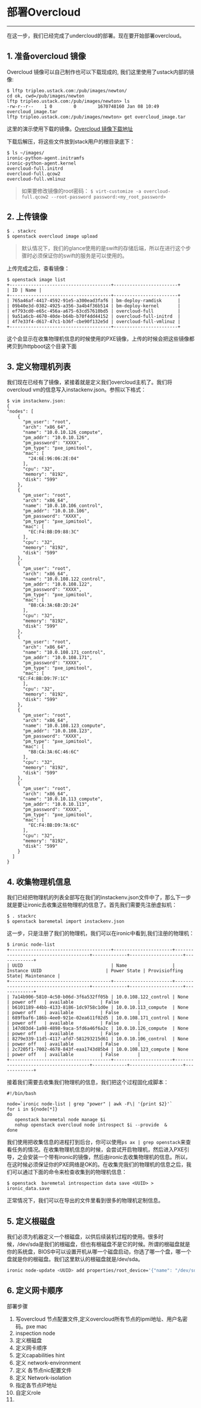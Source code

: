 # 部署Overcloud

---

在这一步，我们已经完成了undercloud的部署。现在要开始部署overcloud。

## 1. 准备overcloud 镜像

Overcloud 镜像可以自己制作也可以下载现成的, 我们这里使用了ustack内部的镜像:

```
$ lftp tripleo.ustack.com:/pub/images/newton/
cd ok, cwd=/pub/images/newton
lftp tripleo.ustack.com:/pub/images/newton> ls
-rw-r--r--    1 0        0        1670748160 Jan 08 10:49 overcloud_image.tar
lftp tripleo.ustack.com:/pub/images/newton> get overcloud_image.tar 
```

这里的演示使用下载的镜像。[Overcloud 镜像下载地址](http://buildlogs.centos.org/centos/7/cloud/x86_64/tripleo_images/)

下载后解压，将这些文件放到stack用户的根目录底下：

```
$ ls ~/images/
ironic-python-agent.initramfs
ironic-python-agent.kernel
overcloud-full.initrd
overcloud-full.qcow2
overcloud-full.vmlinuz
```

> 如果要修改镜像的root密码： `$ virt-customize -a overcloud-full.qcow2 --root-password password:<my_root_password>`


## 2. 上传镜像

```
$ . stackrc
$ openstack overcloud image upload
```
> 默认情况下，我们的glance使用的是swift的存储后端，所以在进行这个步骤时必须保证你的swift的服务是可以使用的。

上传完成之后，查看镜像：
```
$ openstack image list
+--------------------------------------+------------------------+
| ID | Name |
+--------------------------------------+------------------------+
| 765a46af-4417-4592-91e5-a300ead3faf6 | bm-deploy-ramdisk      |
| 09b40e3d-0382-4925-a356-3a4b4f36b514 | bm-deploy-kernel       |
| ef793cd0-e65c-456a-a675-63cd57610bd5 | overcloud-full         |
| 9a51a6cb-4670-40de-b64b-b70f4dd44152 | overcloud-full-initrd  |
| 4f7e33f4-d617-47c1-b36f-cbe90f132e5d | overcloud-full-vmlinuz |
+--------------------------------------+------------------------+
```

这个会显示在收集物理机信息的时候使用的PXE镜像，上传的时候会把这些镜像都拷贝到/httpboot这个目录下面


## 3. 定义物理机列表

我们现在已经有了镜像，紧接着就是定义我们overcloud主机了。我们将overcloud vm的信息写入instackenv.json。参照以下格式：
```
$ vim instackenv.json:
{
"nodes": [
    {
      "pm_user": "root",
      "arch": "x86_64",
      "name": "10.0.10.126_compute",
      "pm_addr": "10.0.10.126",
      "pm_password": "XXXX",
      "pm_type": "pxe_ipmitool",
      "mac": [
        "24:6E:96:06:2E:04"
      ],
      "cpu": "32",
      "memory": "8192",
      "disk": "599"
    },
    {
      "pm_user": "root",
      "arch": "x86_64",
      "name": "10.0.10.106_control",
      "pm_addr": "10.0.10.106",
      "pm_password": "XXXX",
      "pm_type": "pxe_ipmitool",
      "mac": [
        "EC:F4:BB:D9:88:3C"
      ],
      "cpu": "32",
      "memory": "8192",
      "disk": "599"
    },
    {
      "pm_user": "root",
      "arch": "x86_64",
      "name": "10.0.108.122_control",
      "pm_addr": "10.0.108.122",
      "pm_password": "XXXX",
      "pm_type": "pxe_ipmitool",
      "mac": [
        "B8:CA:3A:6B:2D:24"
      ],
      "cpu": "32",
      "memory": "8192",
      "disk": "599"
    },
    {
      "pm_user": "root",
      "arch": "x86_64",
      "name": "10.0.108.171_control",
      "pm_addr": "10.0.108.171",
      "pm_password": "XXXX",
      "pm_type": "pxe_ipmitool",
      "mac": [
	"EC:F4:BB:D9:7F:1C"
      ],
      "cpu": "32",
      "memory": "8192",
      "disk": "599"
    },
    {
      "pm_user": "root",
      "arch": "x86_64",
      "name": "10.0.108.123_compute",
      "pm_addr": "10.0.108.123",
      "pm_password": "XXXX",
      "pm_type": "pxe_ipmitool",
      "mac": [
        "B8:CA:3A:6C:46:6C"
      ],
      "cpu": "32",
      "memory": "8192",
      "disk": "599"
    },
    {
      "pm_user": "root",
      "arch": "x86_64",
      "name": "10.0.10.113_compute",
      "pm_addr": "10.0.10.113",
      "pm_password": "XXXX",
      "pm_type": "pxe_ipmitool",
      "mac": [
        "EC:F4:BB:D9:7A:6C"
      ],
      "cpu": "32",
      "memory": "8192",
      "disk": "599"
    }
  ]
}

```

## 4. 收集物理机信息
我们已经把物理机的列表全部写在我们的instackenv.json文件中了，那么下一步就是要让ironic去收集这些物理机的信息了。首先我们需要先注册虚拟机：

```
$ . stackrc
$ openstack baremetal import instackenv.json
```
这一步，只是注册了我们的物理机，我们可以在ironic中看到,我们注册的物理机：
```
$ ironic node-list
+--------------------------------------+----------------------+--------------------------------------+-------------+--------------------+-------------+
| UUID                                 | Name                 | Instance UUID                        | Power State | Provisioffing State| Maintenance |
+--------------------------------------+----------------------+--------------------------------------+-------------+--------------------+-------------+
| 7a14b906-5810-4c50-b06d-3f6a532ff05b | 10.0.108.122_control | None                                 | power off   | available          | False       |
| b6101189-44bb-4133-8186-1dc9758c1d0e | 10.0.10.113_compute  | None                                 | power off   | available          | False       |
| 689fbaf6-186b-4ee0-921e-02ea611f02d5 | 10.0.108.171_control | None                                 | power off   | available          | False       |
| 147d03d4-1a98-4898-9aca-5fd6a46f6a2c | 10.0.10.126_compute  | None                                 | power off   | available          | False       |
| 8279e339-11d5-4117-afd7-581293215d61 | 10.0.10.106_control  | None                                 | power off   | available          | False       |
| 2c7205f1-7002-4678-843f-eaa1743d85b4 | 10.0.108.123_compute | None                                 | power off   | available          | False       |
+--------------------------------------+----------------------+--------------------------------------+-------------+--------------------+-------------+

```
接着我们需要去收集我们物理机的信息，我们把这个过程固化成脚本：
```
#!/bin/bash

node=`ironic node-list | grep "power" | awk -F\| '{print $2}'`
for i in ${node[*]}
do
   openstack baremetal node manage $i
   nohup openstack overcloud node introspect $i --provide  &
done
```
我们使用把收集信息的进程打到后台，你可以使用`ps ax | grep openstack`来查看任务的情况。在收集物理机信息的时候，会尝试开启物理机，然后进入PXE引导，之会安装一个带有ironic的镜像，然后由ironic去收集物理机的信息。所以，在这时候必须保证你的PXE网络是OK的。在收集完我们的物理机的信息之后，我们可以通过下面的命令来检查收集到的物理机信息：

```
$ openstack  baremetal introspection data save <UUID> > ironic_data.save
```
正常情况下，我们可以在导出的文件里看到很多的物理机定制信息。

## 5. 定义根磁盘
我们必须为机器定义一个根磁盘，以供后续装机过程的使用。很多时候，/dev/sda是我们的根磁盘，但也有根磁盘不是它的时候。所谓的根磁盘就是你的系统盘，BIOS中可以设置开机从哪一个磁盘启动，你选了哪一个盘，哪一个盘就是你的根磁盘。我们这里默认的根磁盘就是/dev/sda。

```bash
ironic node-update <UUID> add properties/root_device='{"name": "/dev/sda"}'
```

## 6. 定义网卡顺序





部署步骤

1. 写overcloud 节点配置文件,定义overcloud所有节点的ipmi地址、用户名密码。pxe mac 
2. inspection node
3. 定义根磁盘
4. 定义网卡顺序
5. 定义capabilities hint
6. 定义 network-environment
7. 定义 各节点nic配置文件
8. 定义 Network-isolation 
9. 指定各节点IP地址
10. 自定义role
11. 


